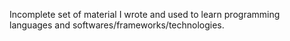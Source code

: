 Incomplete set of material I wrote and used to learn programming languages and softwares/frameworks/technologies.
